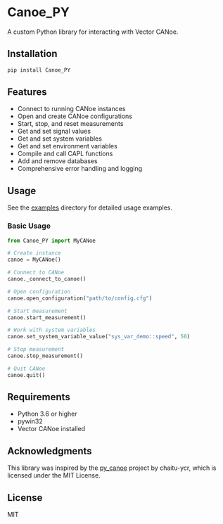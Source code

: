 # Canoe_PY

A custom Python library for interacting with Vector CANoe.

## Installation

```bash
pip install Canoe_PY
```

## Features

- Connect to running CANoe instances
- Open and create CANoe configurations
- Start, stop, and reset measurements
- Get and set signal values
- Get and set system variables
- Get and set environment variables
- Compile and call CAPL functions
- Add and remove databases
- Comprehensive error handling and logging

## Usage

See the [examples](examples/) directory for detailed usage examples.

### Basic Usage

```python
from Canoe_PY import MyCANoe

# Create instance
canoe = MyCANoe()

# Connect to CANoe
canoe._connect_to_canoe()

# Open configuration
canoe.open_configuration("path/to/config.cfg")

# Start measurement
canoe.start_measurement()

# Work with system variables
canoe.set_system_variable_value("sys_var_demo::speed", 50)

# Stop measurement
canoe.stop_measurement()

# Quit CANoe
canoe.quit()
```

## Requirements

- Python 3.6 or higher
- pywin32
- Vector CANoe installed

## Acknowledgments

This library was inspired by the [py_canoe](https://github.com/chaitu-ycr/py_canoe) project by chaitu-ycr, which is licensed under the MIT License.

## License

MIT



